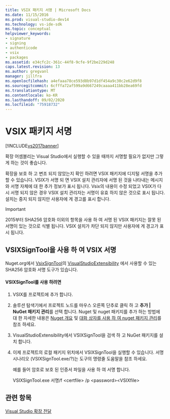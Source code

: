 ```yaml
---
title: VSIX 패키지 서명 | Microsoft Docs
ms.date: 11/15/2016
ms.prod: visual-studio-dev14
ms.technology: vs-ide-sdk
ms.topic: conceptual
helpviewer_keywords:
- signature
- signing
- authenticode
- vsix
- packages
ms.assetid: e34cfc2c-361c-44f8-9cfe-9f2be229d248
caps.latest.revision: 13
ms.author: gregvanl
manager: jillfra
ms.openlocfilehash: a4efaaa78ce593d8b97d1df454a9c30c2e62d9f8
ms.sourcegitcommit: 6cfffa72af599a9d667249caaaa411bb28ea69fd
ms.translationtype: MT
ms.contentlocale: ko-KR
ms.lasthandoff: 09/02/2020
ms.locfileid: "75918732"
---
```

# <a name="signing-vsix-packages"></a>VSIX 패키지 서명
[!INCLUDE[vs2017banner](../includes/vs2017banner.md)]

확장 어셈블리는 Visual Studio에서 실행할 수 있을 때까지 서명할 필요가 없지만 그렇게 하는 것이 좋습니다.  
  
 확장을 보호 하 고 변조 되지 않았는지 확인 하려면 VSIX 패키지에 디지털 서명을 추가할 수 있습니다. VSIX가 서명 되 면 VSIX 설치 관리자에 서명 된 것을 나타내는 메시지와 서명 자체에 대 한 추가 정보가 표시 됩니다. Vsix의 내용이 수정 되었고 VSIX가 다시 서명 되지 않은 경우 VSIX 설치 관리자는 서명이 유효 하지 않은 것으로 표시 됩니다. 설치는 중지 되지 않지만 사용자에 게 경고를 표시 합니다.  
  
> [!IMPORTANT]
> 2015부터 SHA256 암호화 이외의 항목을 사용 하 여 서명 된 VSIX 패키지는 잘못 된 서명이 있는 것으로 식별 됩니다. VSIX 설치가 차단 되지 않지만 사용자에 게 경고가 표시 됩니다.  
  
## <a name="signing-a-vsix-with-vsixsigntool"></a>VSIXSignTool을 사용 하 여 VSIX 서명  
 Nuget.org에서 [VsixSignTool](https://www.nuget.org/packages/Microsoft.VSSDK.Vsixsigntool)의 [VisualStudioExtensibility](https://www.nuget.org/profiles/VisualStudioExtensibility) 에서 사용할 수 있는 SHA256 암호화 서명 도구가 있습니다.  
  
#### <a name="to-use-the-vsixsigntool"></a>VSIXSignTool를 사용 하려면  
  
1. VSIX를 프로젝트에 추가 합니다.  
  
2. 솔루션 탐색기에서 프로젝트 노드를 마우스 오른쪽 단추로 클릭 하 고 **추가 &#124; NuGet 패키지 관리**를 선택 합니다.  Nuget 및 nuget 패키지를 추가 하는 방법에 대 한 자세한 내용은 [Nuget 개요](/nuget/) 및 [대화 상자를 사용 하 여 nuget 패키지 관리](/nuget/consume-packages/install-use-packages-visual-studio)를 참조 하세요.  
  
3. VisualStudioExtensibility에서 VSIXSignTool을 검색 하 고 NuGet 패키지를 설치 합니다.  
  
4. 이제 프로젝트의 로컬 패키지 위치에서 VSIXSignTool을 실행할 수 있습니다. 서명 시나리오 (VSIXSignTool.exe/?)는 도구의 명령줄 도움말을 참조 하세요.  
  
   예를 들어 암호로 보호 된 인증서 파일을 사용 하 여 서명 합니다.  
  
   VSIXSignTool.exe 서명/f \<certfile> /p \<password>\<VSIXfile>  
  
## <a name="see-also"></a>관련 항목  
 [Visual Studio 확장 전달](../extensibility/shipping-visual-studio-extensions.md)
